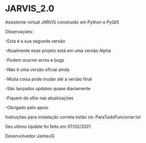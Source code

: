 # JARVIS_2.0
Assistente virtual JARVIS construído em Python e PyQt5

Observações:

-Esta é a sua segunda versão

-Atualmente esse projeto está em uma versão Alpha

-Podem ocorrer erros e bugs

-Não é uma versão oficial ainda

-Muita coisa pode mudar até a versão final

-São lançados updates quase diariamente

-Fiquem de olho nas atualizações

-Obrigado pelo apoio

Instruções para instalação correta estão no: ParaTudoFuncionar.txt

Seu ultimo Update foi feito em 07/02/2021

Desenvolvedor:JaimeJG
